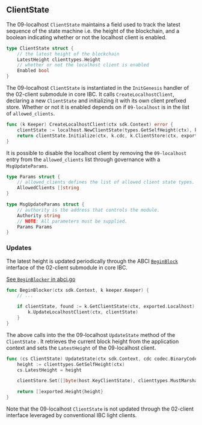 <!--
order: 2
-->

## ClientState

The 09-localhost `ClientState` maintains a field used to track the latest sequence of the state machine i.e. the height of the blockchain,
and a boolean indicating whether or not the localhost client is enabled.

```go
type ClientState struct {
    // the latest height of the blockchain
    LatestHeight clienttypes.Height
	// whether or not the localhost client is enabled 
    Enabled bool
}
```

The 09-localhost `ClientState` is instantiated in the `InitGenesis` handler of the 02-client submodule in core IBC.
It calls `CreateLocalhostClient`, declaring a new `ClientState` and initializing it with its own client prefixed store.
Whether or not it is enabled depends on if `09-localhost` is in the list of `allowed_clients`.

```go
func (k Keeper) CreateLocalhostClient(ctx sdk.Context) error {
    clientState := localhost.NewClientState(types.GetSelfHeight(ctx), k.GetParams(ctx).IsAllowedClient(exported.Localhost))
    return clientState.Initialize(ctx, k.cdc, k.ClientStore(ctx, exported.Localhost), nil)
}
```

It is possible to disable the localhost client by removing the `09-localhost` entry from the `allowed_clients` list through governance
with a `MsgUpdateParams`.

```go
type Params struct {
    // allowed_clients defines the list of allowed client state types.
    AllowedClients []string
}

type MsgUpdateParams struct {
    // authority is the address that controls the module.
    Authority string
    // NOTE: All parameters must be supplied.
    Params Params
}
```

### Updates

The latest height is updated periodically through the ABCI [`BeginBlock`](https://docs.cosmos.network/v0.47/building-modules/beginblock-endblock) interface of the 02-client submodule in core IBC.

[See `BeginBlocker` in abci.go](https://github.com/cosmos/ibc-go/blob/09-localhost/modules/core/02-client/abci.go#L12)

```go
func BeginBlocker(ctx sdk.Context, k keeper.Keeper) {
	// ...

	if clientState, found := k.GetClientState(ctx, exported.Localhost); found {
		k.UpdateLocalhostClient(ctx, clientState)
	}
}
```

The above calls into the the 09-localhost `UpdateState` method of the `ClientState` .
It retrieves the current block height from the application context and sets the `LatestHeight` of the 09-localhost client.

```go
func (cs ClientState) UpdateState(ctx sdk.Context, cdc codec.BinaryCodec, clientStore sdk.KVStore, clientMsg exported.ClientMessage) []exported.Height {
	height := clienttypes.GetSelfHeight(ctx)
	cs.LatestHeight = height

	clientStore.Set([]byte(host.KeyClientState), clienttypes.MustMarshalClientState(cdc, &cs))

	return []exported.Height{height}
}
```

Note that the 09-localhost `ClientState` is not updated through the 02-client interface leveraged by conventional IBC light clients.
